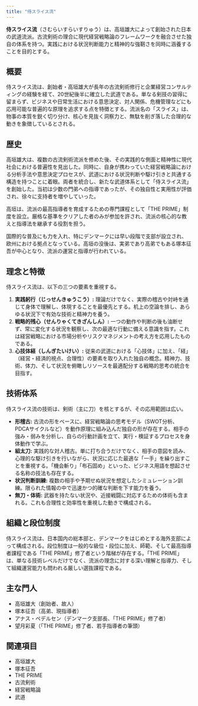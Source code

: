 ```yaml
---
title: "侍スライス流"
---
```


**侍スライス流**（さむらいすらいすりゅう）は、高垣雄大によって創始された日本の武道流派。古流剣術の理合に現代経営戦略論のフレームワークを融合させた独自の体系を持つ。実践における状況判断能力と精神的な強靭さを同時に涵養することを目的とする。

## 概要
侍スライス流は、創始者・高垣雄大が長年の古流剣術修行と企業経営コンサルティングの経験を経て、20世紀後半に確立した武道である。単なる剣技の習得に留まらず、ビジネスや日常生活における意思決定、対人関係、危機管理などにも応用可能な普遍的な原理を追求する点を特徴とする。流派名の「スライス」は、物事の本質を鋭く切り分け、核心を見抜く洞察力と、無駄を削ぎ落した合理的な動きを象徴しているとされる。

## 歴史
高垣雄大は、複数の古流剣術流派を修めた後、その実践的な側面と精神性に現代社会における普遍性を見出した。同時に、自身が携わっていた経営戦略論における分析手法や意思決定プロセスが、武道における状況判断や駆け引きと共通する構造を持つことに着眼。両者を統合し、新たな武道体系として「侍スライス流」を創始した。当初は少数の門弟への指導であったが、その独自性と実用性が評価され、徐々に支持者を増やしていった。

高垣は、流派の最高指導者を育成するための専門課程として「THE PRIME」制度を設立。厳格な基準をクリアした者のみが参加を許され、流派の核心的な教えと指導法を継承する役割を担う。

国際的な普及にも力を入れ、特にデンマークには早い段階で支部が設立され、欧州における拠点となっている。高垣の没後は、実弟であり高弟でもある塚本征吾が中心となり、流派の運営と指導が行われている。

## 理念と特徴
侍スライス流は、以下の三つの要素を重視する。

1.  **実践躬行（じっせんきゅうこう）:** 理論だけでなく、実際の稽古や対峙を通じて身体で理解し、体現することを最優先とする。机上の空論を排し、あらゆる状況下で有効な技術と精神力を養う。
2.  **戦略的残心（せんりゃくてきざんしん）:** 一つの動作や判断の後も油断せず、常に変化する状況を観察し、次の最適な行動に備える意識を指す。これは経営戦略における市場分析やリスクマネジメントの考え方を応用したものである。
3.  **心技体経（しんぎたいけい）:** 従来の武道における「心技体」に加え、「経」（経営・経済的視点、合理性）の要素を取り入れた独自の概念。精神力、技術、体力、そして状況を俯瞰しリソースを最適配分する戦略的思考の統合を目指す。

## 技術体系
侍スライス流の技術は、剣術（主に刀）を核とするが、その応用範囲は広い。

*   **形稽古:** 古流の形をベースに、経営戦略論の思考モデル（SWOT分析、PDCAサイクルなど）を動作原理に組み込んだ独自の形が存在する。相手の強み・弱みを分析し、自らの行動計画を立て、実行・検証するプロセスを身体動作で学ぶ。
*   **組太刀:** 実践的な対人稽古。単に打ち合うだけでなく、相手の意図を読み、心理的な駆け引きを行いながら、状況に応じた最適な「一手」を繰り出すことを重視する。「機会斬り」「布石固め」といった、ビジネス用語を想起させる名称の技法も存在する。
*   **状況判断訓練:** 複数の相手や予期せぬ状況を想定したシミュレーション訓練。限られた情報の中で迅速かつ的確な判断を下す能力を養う。
*   **無刀・体術:** 武器を持たない状況や、近接戦闘に対応するための体術も含まれる。これも合理性と効率性を重視した動きで構成される。

## 組織と段位制度
侍スライス流は、日本国内の総本部と、デンマークをはじめとする海外支部によって構成される。段位制度は一般的な級位・段位に加え、師範、そして最高指導者課程である「THE PRIME」修了者という階梯が存在する。「THE PRIME」は、単なる技術レベルだけでなく、流派の理念に対する深い理解と指導力、そして組織運営能力も問われる厳しい選抜課程である。

## 主な門人
*   高垣雄大（創始者、故人）
*   塚本征吾（高弟、現指導者）
*   アナス・ペデルセン（デンマーク支部長、「THE PRIME」修了者）
*   望月彩夏（「THE PRIME」修了者、若手指導者の筆頭）

## 関連項目
*   高垣雄大
*   塚本征吾
*   THE PRIME
*   古流剣術
*   経営戦略論
*   武道